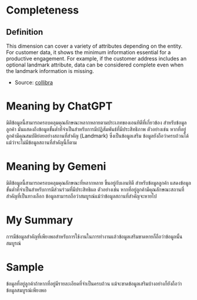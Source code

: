 # Completeness
## Definition
 This dimension can cover a variety of attributes depending on the entity. 
 For customer data, it shows the minimum information essential for a productive engagement. 
 For example, if the customer address includes an optional landmark attribute,
 data can be considered complete even when the landmark information is missing.
 - Source: [collibra](https://www.collibra.com/us/en/blog/the-6-dimensions-of-data-quality)
# Meaning by ChatGPT
มิติข้อมูลนี้สามารถครอบคลุมคุณลักษณะหลากหลายตามประเภทของเอนทิตีที่เกี่ยวข้อง สำหรับข้อมูลลูกค้า มันแสดงถึงข้อมูลขั้นต่ำที่จำเป็นสำหรับการมีปฏิสัมพันธ์ที่มีประสิทธิภาพ ตัวอย่างเช่น หากที่อยู่ลูกค้ามีคุณสมบัติย่อยอย่างสถานที่สำคัญ (Landmark) ซึ่งเป็นข้อมูลเสริม ข้อมูลยังถือว่าครบถ้วนได้แม้ว่าจะไม่มีข้อมูลสถานที่สำคัญนี้ก็ตาม
# Meaning by Gemeni
 มิติข้อมูลนี้สามารถครอบคลุมคุณลักษณะที่หลากหลาย ขึ้นอยู่กับเอนทิตี สำหรับข้อมูลลูกค้า แสดงข้อมูลขั้นต่ำที่จำเป็นสำหรับการมีส่วนร่วมที่มีประสิทธิผล ตัวอย่างเช่น หากที่อยู่ลูกค้ามีคุณลักษณะสถานที่สำคัญที่เป็นทางเลือก ข้อมูลสามารถถือว่าสมบูรณ์แม้ว่าข้อมูลสถานที่สำคัญจะหายไป
# My Summary
การมีข้อมูลสำคัญที่เพียงพอสำหรับการใช้งานในการทำงานแล้วข้อมูลเสริมขาดหายก็ถือว่าข้อมูลนั้นสมบูรณ์
# Sample
ข้อมูลที่อยู่ลูกค้าถ้าหากที่อยู่มีรายละเอียดที่จำเป็นครบถ้วน แม้จะขาดข้อมูลเสริมบ้างอย่างก็ยังถือว่าข้อมูลสมบูรณ์เพียงพอ
